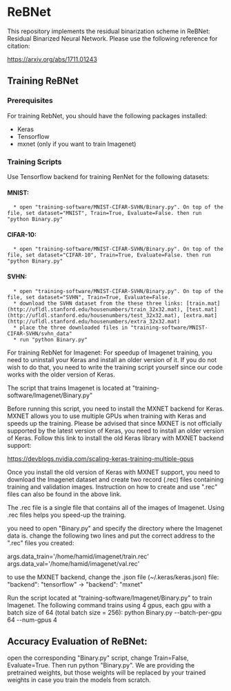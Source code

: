 # ReBNet
This repository implements the residual binarization scheme in ReBNet: Residual Binarized Neural Network. Please use the following reference for citation:

https://arxiv.org/abs/1711.01243

## Training ReBNet
### Prerequisites
For training RebNet, you should have the following packages installed:
  * Keras
  * Tensorflow
  * mxnet (only if you want to train Imagenet)
### Training Scripts
Use Tensorflow backend for training RenNet for the following datasets:
  #### MNIST:
      * open "training-software/MNIST-CIFAR-SVHN/Binary.py". On top of the file, set dataset="MNIST", Train=True, Evaluate=False. then run "python Binary.py"
  #### CIFAR-10:
      * open "training-software/MNIST-CIFAR-SVHN/Binary.py". On top of the file, set dataset="CIFAR-10", Train=True, Evaluate=False. then run "python Binary.py"
  #### SVHN:
      * open "training-software/MNIST-CIFAR-SVHN/Binary.py". On top of the file, set dataset="SVHN", Train=True, Evaluate=False.
      * download the SVHN dataset from the these three links: [train.mat](http://ufldl.stanford.edu/housenumbers/train_32x32.mat), [test.mat](http://ufldl.stanford.edu/housenumbers/test_32x32.mat), [extra.mat](http://ufldl.stanford.edu/housenumbers/extra_32x32.mat)
      * place the three downloaded files in "training-software/MNIST-CIFAR-SVHN/svhn_data"
      * run "python Binary.py"

For training RebNet for Imagenet:
  For speedup of Imagenet training, you need to uninstall your Keras and install an older version of it.
  If you do not wish to do that, you need to write the training script yourself since our code works with the older version of Keras.

  The script that trains Imagenet is located at "training-software/Imagenet/Binary.py"

  Before running this script, you need to install the MXNET backend for Keras. MXNET allows you to use multiple GPUs when training with Keras and speeds up the training. Please be advised that
  since MXNET is not officially supported by the latest version of Keras, you need to install an older version of Keras. Follow this link to install the old Keras library with MXNET backend support:

  https://devblogs.nvidia.com/scaling-keras-training-multiple-gpus

  Once you install the old version of Keras with MXNET support, you need to download the Imagenet dataset and create two record (.rec) files containing training and validation images.
  Instruction on how to create and use ".rec" files can also be found in the above link.

  The .rec file is a single file that contains all of the images of Imagenet. Using .rec files helps you speed-up the training.

  you need to open "Binary.py" and specify the directory where the Imagenet data is. change the following two lines and put the correct address to the ".rec" files you created:

  args.data_train='/home/hamid/imagenet/train.rec'
  args.data_val='/home/hamid/imagenet/val.rec'

  to use the MXNET backend, change the .json file (~/.keras/keras.json) file: "backend": "tensorflow" -> "backend": "mxnet"

  Run the script located at "training-software/Imagenet/Binary.py" to train Imagenet. The following command trains using 4 gpus, each gpu with a batch size of 64  (total batch size = 256):
    python Binary.py --batch-per-gpu 64 --num-gpus 4

## Accuracy Evaluation of ReBNet:
  open the corresponding "Binary.py" script, change Train=False, Evaluate=True. Then run python "Binary.py".
  We are providing the pretrained weights, but those weights will be replaced by your trained weights in case you train the models from scratch.



